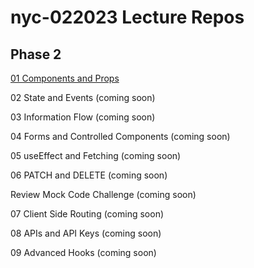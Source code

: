 # nyc-022023 Lecture Repos

## Phase 2

[01 Components and Props](https://github.com/brewchetta/022023-ph2-01-components-and-props)

02 State and Events (coming soon)

03 Information Flow (coming soon)

04 Forms and Controlled Components (coming soon)

05 useEffect and Fetching (coming soon)

06 PATCH and DELETE (coming soon)

Review Mock Code Challenge (coming soon)

07 Client Side Routing (coming soon)

08 APIs and API Keys (coming soon)

09 Advanced Hooks (coming soon)
